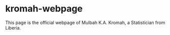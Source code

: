 # kromah-webpage
This page is the official webpage of Mulbah K.A. Kromah, a Statistician from Liberia.
